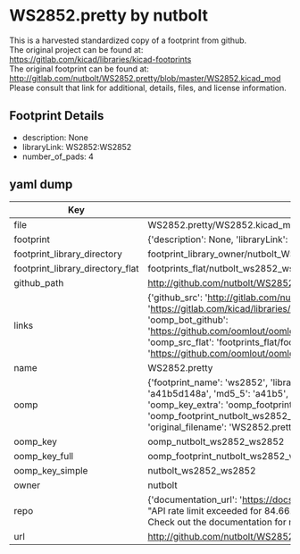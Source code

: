 # WS2852.pretty by nutbolt  
This is a harvested standardized copy of a footprint from github.  
The original project can be found at:  
https://gitlab.com/kicad/libraries/kicad-footprints  
The original footprint can be found at:
http://gitlab.com/nutbolt/WS2852.pretty/blob/master/WS2852.kicad_mod
Please consult that link for additional, details, files, and license information.  
## Footprint Details
* description: None  
* libraryLink: WS2852:WS2852  
* number_of_pads: 4  
## yaml dump  
| Key | Value |  
| --- | --- |  
| file | WS2852.pretty/WS2852.kicad_mod |  
| footprint | {'description': None, 'libraryLink': 'WS2852:WS2852', 'number_of_pads': 4} |  
| footprint_library_directory | footprint_library_owner/nutbolt_WS2852.pretty |  
| footprint_library_directory_flat | footprints_flat/nutbolt_ws2852_ws2852/working |  
| github_path | http://github.com/nutbolt/WS2852.pretty/blob/master/WS2852.kicad_mod |  
| links | {'github_src': 'http://gitlab.com/nutbolt/WS2852.pretty/blob/master/WS2852.kicad_mod', 'github_src_repo': 'https://gitlab.com/kicad/libraries/kicad-footprints', 'oomp_bot': 'footprints/nutbolt_ws2852_ws2852/working', 'oomp_bot_github': 'https://github.com/oomlout/oomlout_oomp_footprint_bot/tree/main/footprints/nutbolt_ws2852_ws2852/working', 'oomp_src_flat': 'footprints_flat/footprints_flat/nutbolt_ws2852_ws2852/working', 'oomp_src_flat_github': 'https://github.com/oomlout/oomlout_oomp_footprint_src/tree/main/footprints_flat/nutbolt_ws2852_ws2852/working'} |  
| name | WS2852.pretty |  
| oomp | {'footprint_name': 'ws2852', 'library_name': 'ws2852', 'md5': 'a41b5d148a825803d7a8d0bf0d3587d2', 'md5_10': 'a41b5d148a', 'md5_5': 'a41b5', 'md5_6': 'a41b5d', 'oomp_key': 'oomp_nutbolt_ws2852_ws2852', 'oomp_key_extra': 'oomp_footprint_nutbolt_ws2852_ws2852', 'oomp_key_full': 'oomp_footprint_nutbolt_ws2852_ws2852_a41b5d', 'oomp_key_simple': 'nutbolt_ws2852_ws2852', 'original_filename': 'WS2852.pretty/WS2852.kicad_mod', 'owner_name': 'nutbolt'} |  
| oomp_key | oomp_nutbolt_ws2852_ws2852 |  
| oomp_key_full | oomp_footprint_nutbolt_ws2852_ws2852 |  
| oomp_key_simple | nutbolt_ws2852_ws2852 |  
| owner | nutbolt |  
| repo | {'documentation_url': 'https://docs.github.com/rest/overview/resources-in-the-rest-api#rate-limiting', 'message': "API rate limit exceeded for 84.66.173.59. (But here's the good news: Authenticated requests get a higher rate limit. Check out the documentation for more details.)"} |  
| url | http://github.com/nutbolt/WS2852.pretty |  

